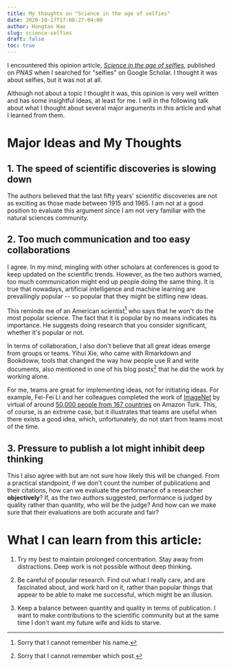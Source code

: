 ```yaml
---
title: My thoughts on "Science in the age of selfies"
date: 2020-10-17T17:08:27-04:00
author: Hongtao Hao
slug: science-selfies
draft: false
toc: true
---
```

I encountered this opinion article, [*Science in the age of selfies*](https://www.pnas.org/content/113/34/9384), published on *PNAS* when I searched for "selfies" on Google Scholar. I thought it was about selfies, but it was not at all. 

Although not about a topic I thought it was, this opinion is very well written and has some insightful ideas, at least for me. I will in the following talk about what I thought about several major arguments in this article and what I learned from them. 

# Major Ideas and My Thoughts

## 1. The speed of scientific discoveries is slowing down

The authors believed that the last fifty years' scientific discoveries are not as exciting as those made between 1915 and 1965. I am not at a good position to evaluate this argument since I am not very familiar with the natural sciences community. 

## 2. Too much communication and too easy collaborations

I agree. In my mind, mingling with other scholars at conferences is good to keep updated on the scientific trends. However, as the two authors warned, too much communication might end up people doing the same thing. It is true that nowadays, artificial intelligence and machine learning are prevailingly popular -- so popular that they might be stifling new ideas. 

This reminds me of an American scientist[^1] who says that he won't do the most popular science. The fact that it is popular by no means indicates its importance. He suggests doing research that you consider significant, whether it's popular or not. 

In terms of collaboration, I also don't believe that all great ideas emerge from groups or teams. Yihui Xie, who came with Rmarkdown and Bookdoww, tools that changed the way how people use R and write documents, also mentioned in one of his blog posts[^2] that he did the work by working alone. 

For me, teams are great for implementing ideas, not for initiating ideas. For example, Fei-Fei Li and her colleagues completed the work of [ImageNet](http://image-net.org/papers/imagenet_cvpr09.pdf) by virtual of around [50,000 people from 167 countries](https://hyper.ai/8049) on Amazon Turk. This, of course, is an extreme case, but it illustrates that teams are useful when there exists a good idea, which, unfortunately, do not start from teams most of the time. 

## 3. Pressure to publish a lot might inhibit deep thinking

This I also agree with but am not sure how likely this will be changed. From a practical standpoint, if we don't count the number of publications and their citations, how can we evaluate the performance of a researcher **objectively**? If, as the two authors suggested, performance is judged by quality rather than quantity, who will be the judge? And how can we make sure that their evaluations are both accurate and fair? 

# What I can learn from this article: 

1. Try my best to maintain prolonged concentration. Stay away from distractions. Deep work is not possible without deep thinking. 

2. Be careful of popular research. Find out what I really care, and are fascinated about, and work hard on it, rather than popular things that appear to be able to make me successful, which might be an illusion. 

3. Keep a balance between quantity and quality in terms of publication. I want to make contributions to the scientific community but at the same time I don't want my future wife and kids to starve.  

[^1]: Sorry that I cannot remember his name.
[^2]: Sorry that I cannot remember which post. 